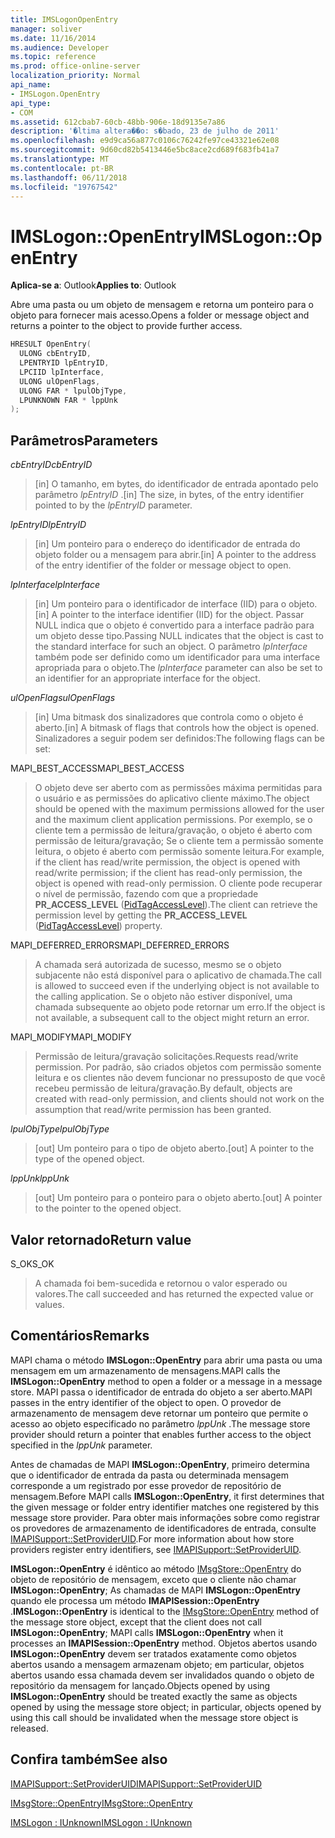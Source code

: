```yaml
---
title: IMSLogonOpenEntry
manager: soliver
ms.date: 11/16/2014
ms.audience: Developer
ms.topic: reference
ms.prod: office-online-server
localization_priority: Normal
api_name:
- IMSLogon.OpenEntry
api_type:
- COM
ms.assetid: 612cbab7-60cb-48bb-906e-18d9135e7a86
description: '�ltima altera��o: s�bado, 23 de julho de 2011'
ms.openlocfilehash: e9d9ca56a877c0106c76242fe97ce43321e62e08
ms.sourcegitcommit: 9d60cd82b5413446e5bc8ace2cd689f683fb41a7
ms.translationtype: MT
ms.contentlocale: pt-BR
ms.lasthandoff: 06/11/2018
ms.locfileid: "19767542"
---
```

# <a name="imslogonopenentry"></a><span data-ttu-id="4b612-103">IMSLogon::OpenEntry</span><span class="sxs-lookup"><span data-stu-id="4b612-103">IMSLogon::OpenEntry</span></span>

  
  
<span data-ttu-id="4b612-104">**Aplica-se a**: Outlook</span><span class="sxs-lookup"><span data-stu-id="4b612-104">**Applies to**: Outlook</span></span> 
  
<span data-ttu-id="4b612-105">Abre uma pasta ou um objeto de mensagem e retorna um ponteiro para o objeto para fornecer mais acesso.</span><span class="sxs-lookup"><span data-stu-id="4b612-105">Opens a folder or message object and returns a pointer to the object to provide further access.</span></span> 
  
```cpp
HRESULT OpenEntry(
  ULONG cbEntryID,
  LPENTRYID lpEntryID,
  LPCIID lpInterface,
  ULONG ulOpenFlags,
  ULONG FAR * lpulObjType,
  LPUNKNOWN FAR * lppUnk
);
```

## <a name="parameters"></a><span data-ttu-id="4b612-106">Parâmetros</span><span class="sxs-lookup"><span data-stu-id="4b612-106">Parameters</span></span>

 <span data-ttu-id="4b612-107">_cbEntryID_</span><span class="sxs-lookup"><span data-stu-id="4b612-107">_cbEntryID_</span></span>
  
> <span data-ttu-id="4b612-108">[in] O tamanho, em bytes, do identificador de entrada apontado pelo parâmetro _lpEntryID_ .</span><span class="sxs-lookup"><span data-stu-id="4b612-108">[in] The size, in bytes, of the entry identifier pointed to by the  _lpEntryID_ parameter.</span></span> 
    
 <span data-ttu-id="4b612-109">_lpEntryID_</span><span class="sxs-lookup"><span data-stu-id="4b612-109">_lpEntryID_</span></span>
  
> <span data-ttu-id="4b612-110">[in] Um ponteiro para o endereço do identificador de entrada do objeto folder ou a mensagem para abrir.</span><span class="sxs-lookup"><span data-stu-id="4b612-110">[in] A pointer to the address of the entry identifier of the folder or message object to open.</span></span> 
    
 <span data-ttu-id="4b612-111">_lpInterface_</span><span class="sxs-lookup"><span data-stu-id="4b612-111">_lpInterface_</span></span>
  
> <span data-ttu-id="4b612-112">[in] Um ponteiro para o identificador de interface (IID) para o objeto.</span><span class="sxs-lookup"><span data-stu-id="4b612-112">[in] A pointer to the interface identifier (IID) for the object.</span></span> <span data-ttu-id="4b612-113">Passar NULL indica que o objeto é convertido para a interface padrão para um objeto desse tipo.</span><span class="sxs-lookup"><span data-stu-id="4b612-113">Passing NULL indicates that the object is cast to the standard interface for such an object.</span></span> <span data-ttu-id="4b612-114">O parâmetro _lpInterface_ também pode ser definido como um identificador para uma interface apropriada para o objeto.</span><span class="sxs-lookup"><span data-stu-id="4b612-114">The  _lpInterface_ parameter can also be set to an identifier for an appropriate interface for the object.</span></span> 
    
 <span data-ttu-id="4b612-115">_ulOpenFlags_</span><span class="sxs-lookup"><span data-stu-id="4b612-115">_ulOpenFlags_</span></span>
  
> <span data-ttu-id="4b612-116">[in] Uma bitmask dos sinalizadores que controla como o objeto é aberto.</span><span class="sxs-lookup"><span data-stu-id="4b612-116">[in] A bitmask of flags that controls how the object is opened.</span></span> <span data-ttu-id="4b612-117">Sinalizadores a seguir podem ser definidos:</span><span class="sxs-lookup"><span data-stu-id="4b612-117">The following flags can be set:</span></span>
    
<span data-ttu-id="4b612-118">MAPI_BEST_ACCESS</span><span class="sxs-lookup"><span data-stu-id="4b612-118">MAPI_BEST_ACCESS</span></span> 
  
> <span data-ttu-id="4b612-119">O objeto deve ser aberto com as permissões máxima permitidas para o usuário e as permissões do aplicativo cliente máximo.</span><span class="sxs-lookup"><span data-stu-id="4b612-119">The object should be opened with the maximum permissions allowed for the user and the maximum client application permissions.</span></span> <span data-ttu-id="4b612-120">Por exemplo, se o cliente tem a permissão de leitura/gravação, o objeto é aberto com permissão de leitura/gravação; Se o cliente tem a permissão somente leitura, o objeto é aberto com permissão somente leitura.</span><span class="sxs-lookup"><span data-stu-id="4b612-120">For example, if the client has read/write permission, the object is opened with read/write permission; if the client has read-only permission, the object is opened with read-only permission.</span></span> <span data-ttu-id="4b612-121">O cliente pode recuperar o nível de permissão, fazendo com que a propriedade **PR_ACCESS_LEVEL** ([PidTagAccessLevel](pidtagaccesslevel-canonical-property.md)).</span><span class="sxs-lookup"><span data-stu-id="4b612-121">The client can retrieve the permission level by getting the **PR_ACCESS_LEVEL** ([PidTagAccessLevel](pidtagaccesslevel-canonical-property.md)) property.</span></span>
    
<span data-ttu-id="4b612-122">MAPI_DEFERRED_ERRORS</span><span class="sxs-lookup"><span data-stu-id="4b612-122">MAPI_DEFERRED_ERRORS</span></span> 
  
> <span data-ttu-id="4b612-123">A chamada será autorizada de sucesso, mesmo se o objeto subjacente não está disponível para o aplicativo de chamada.</span><span class="sxs-lookup"><span data-stu-id="4b612-123">The call is allowed to succeed even if the underlying object is not available to the calling application.</span></span> <span data-ttu-id="4b612-124">Se o objeto não estiver disponível, uma chamada subsequente ao objeto pode retornar um erro.</span><span class="sxs-lookup"><span data-stu-id="4b612-124">If the object is not available, a subsequent call to the object might return an error.</span></span>
    
<span data-ttu-id="4b612-125">MAPI_MODIFY</span><span class="sxs-lookup"><span data-stu-id="4b612-125">MAPI_MODIFY</span></span> 
  
> <span data-ttu-id="4b612-126">Permissão de leitura/gravação solicitações.</span><span class="sxs-lookup"><span data-stu-id="4b612-126">Requests read/write permission.</span></span> <span data-ttu-id="4b612-127">Por padrão, são criados objetos com permissão somente leitura e os clientes não devem funcionar no pressuposto de que você recebeu permissão de leitura/gravação.</span><span class="sxs-lookup"><span data-stu-id="4b612-127">By default, objects are created with read-only permission, and clients should not work on the assumption that read/write permission has been granted.</span></span> 
    
 <span data-ttu-id="4b612-128">_lpulObjType_</span><span class="sxs-lookup"><span data-stu-id="4b612-128">_lpulObjType_</span></span>
  
> <span data-ttu-id="4b612-129">[out] Um ponteiro para o tipo de objeto aberto.</span><span class="sxs-lookup"><span data-stu-id="4b612-129">[out] A pointer to the type of the opened object.</span></span>
    
 <span data-ttu-id="4b612-130">_lppUnk_</span><span class="sxs-lookup"><span data-stu-id="4b612-130">_lppUnk_</span></span>
  
> <span data-ttu-id="4b612-131">[out] Um ponteiro para o ponteiro para o objeto aberto.</span><span class="sxs-lookup"><span data-stu-id="4b612-131">[out] A pointer to the pointer to the opened object.</span></span>
    
## <a name="return-value"></a><span data-ttu-id="4b612-132">Valor retornado</span><span class="sxs-lookup"><span data-stu-id="4b612-132">Return value</span></span>

<span data-ttu-id="4b612-133">S_OK</span><span class="sxs-lookup"><span data-stu-id="4b612-133">S_OK</span></span> 
  
> <span data-ttu-id="4b612-134">A chamada foi bem-sucedida e retornou o valor esperado ou valores.</span><span class="sxs-lookup"><span data-stu-id="4b612-134">The call succeeded and has returned the expected value or values.</span></span>
    
## <a name="remarks"></a><span data-ttu-id="4b612-135">Comentários</span><span class="sxs-lookup"><span data-stu-id="4b612-135">Remarks</span></span>

<span data-ttu-id="4b612-136">MAPI chama o método **IMSLogon::OpenEntry** para abrir uma pasta ou uma mensagem em um armazenamento de mensagens.</span><span class="sxs-lookup"><span data-stu-id="4b612-136">MAPI calls the **IMSLogon::OpenEntry** method to open a folder or a message in a message store.</span></span> <span data-ttu-id="4b612-137">MAPI passa o identificador de entrada do objeto a ser aberto.</span><span class="sxs-lookup"><span data-stu-id="4b612-137">MAPI passes in the entry identifier of the object to open.</span></span> <span data-ttu-id="4b612-138">O provedor de armazenamento de mensagem deve retornar um ponteiro que permite o acesso ao objeto especificado no parâmetro _lppUnk_ .</span><span class="sxs-lookup"><span data-stu-id="4b612-138">The message store provider should return a pointer that enables further access to the object specified in the  _lppUnk_ parameter.</span></span> 
  
<span data-ttu-id="4b612-139">Antes de chamadas de MAPI **IMSLogon::OpenEntry**, primeiro determina que o identificador de entrada da pasta ou determinada mensagem corresponde a um registrado por esse provedor de repositório de mensagem.</span><span class="sxs-lookup"><span data-stu-id="4b612-139">Before MAPI calls **IMSLogon::OpenEntry**, it first determines that the given message or folder entry identifier matches one registered by this message store provider.</span></span> <span data-ttu-id="4b612-140">Para obter mais informações sobre como registrar os provedores de armazenamento de identificadores de entrada, consulte [IMAPISupport::SetProviderUID](imapisupport-setprovideruid.md).</span><span class="sxs-lookup"><span data-stu-id="4b612-140">For more information about how store providers register entry identifiers, see [IMAPISupport::SetProviderUID](imapisupport-setprovideruid.md).</span></span>
  
 <span data-ttu-id="4b612-141">**IMSLogon::OpenEntry** é idêntico ao método [IMsgStore::OpenEntry](imsgstore-openentry.md) do objeto de repositório de mensagem, exceto que o cliente não chamar **IMSLogon::OpenEntry**; As chamadas de MAPI **IMSLogon::OpenEntry** quando ele processa um método **IMAPISession::OpenEntry** .</span><span class="sxs-lookup"><span data-stu-id="4b612-141">**IMSLogon::OpenEntry** is identical to the [IMsgStore::OpenEntry](imsgstore-openentry.md) method of the message store object, except that the client does not call **IMSLogon::OpenEntry**; MAPI calls **IMSLogon::OpenEntry** when it processes an **IMAPISession::OpenEntry** method.</span></span> <span data-ttu-id="4b612-142">Objetos abertos usando **IMSLogon::OpenEntry** devem ser tratados exatamente como objetos abertos usando a mensagem armazenam objeto; em particular, objetos abertos usando essa chamada devem ser invalidados quando o objeto de repositório da mensagem for lançado.</span><span class="sxs-lookup"><span data-stu-id="4b612-142">Objects opened by using **IMSLogon::OpenEntry** should be treated exactly the same as objects opened by using the message store object; in particular, objects opened by using this call should be invalidated when the message store object is released.</span></span> 
  
## <a name="see-also"></a><span data-ttu-id="4b612-143">Confira também</span><span class="sxs-lookup"><span data-stu-id="4b612-143">See also</span></span>



[<span data-ttu-id="4b612-144">IMAPISupport::SetProviderUID</span><span class="sxs-lookup"><span data-stu-id="4b612-144">IMAPISupport::SetProviderUID</span></span>](imapisupport-setprovideruid.md)
  
[<span data-ttu-id="4b612-145">IMsgStore::OpenEntry</span><span class="sxs-lookup"><span data-stu-id="4b612-145">IMsgStore::OpenEntry</span></span>](imsgstore-openentry.md)
  
[<span data-ttu-id="4b612-146">IMSLogon : IUnknown</span><span class="sxs-lookup"><span data-stu-id="4b612-146">IMSLogon : IUnknown</span></span>](imslogoniunknown.md)

